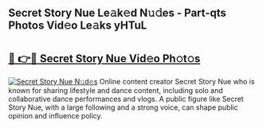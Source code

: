## Secret Story Nue Le𝚊k𝚎d N𝚞𝚍es - Part-qts Photos Vid𝚎o Le𝚊ks yHTuL

# <h2><a href="http://fb7w6cc.evod.top/?m=Secret+Story+Nue">🔗 👉🔴 Secret Story Nue Vid𝚎o Ph𝚘t𝚘s</a></h2>

[![Secret Story Nue N𝚞d𝚎s](https://i.imgur.com/8V9OHl7.gif)](http://fb7w6cc.evod.top/?m=Secret+Story+Nue)
Online content creator Secret Story Nue who is known for sharing lifestyle and dance content, including solo and collaborative dance performances and vlogs. A public figure like Secret Story Nue, with a large following and a strong voice, can shape public opinion and influence policy. 
